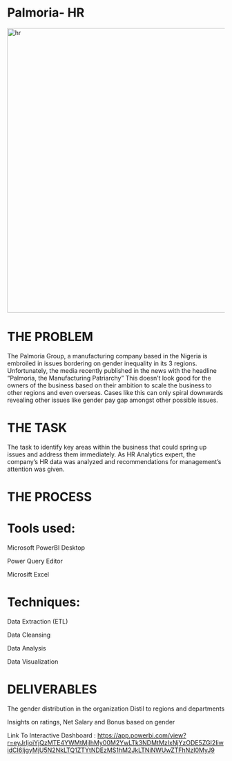 # Palmoria- HR
<img width="659" alt="hr" src="https://github.com/DonFrancis1/Palmoria-/assets/88105784/8b25158f-9c66-4c82-b7a8-83fcd371528a">

# THE PROBLEM

The Palmoria Group, a manufacturing company based in the Nigeria is
embroiled in issues bordering on gender inequality in its 3 regions.
Unfortunately, the media recently published in the news with the
headline “Palmoria, the Manufacturing Patriarchy” This doesn’t look
good for the owners of the business based on their ambition to scale
the business to other regions and even overseas. Cases like this can
only spiral downwards revealing other issues like gender pay gap
amongst other possible issues.


# THE TASK 

The task to identify key areas within the business that
could spring up issues and address them immediately.
As HR Analytics expert, the company’s HR data was analyzed and recommendations
for management’s attention was given. 

# THE PROCESS

# Tools used:

  Microsoft PowerBI Desktop
  
  Power Query Editor
  
  Microsift Excel
  
# Techniques:

  Data Extraction (ETL)
  
  Data Cleansing
  
  Data Analysis
  
  Data Visualization
 
# DELIVERABLES

The gender distribution in the organization Distil to
regions and departments

Insights on ratings, Net Salary and Bonus based on gender

Link To Interactive Dashboard : https://app.powerbi.com/view?r=eyJrIjoiYjQzMTE4YWMtMjlhMy00M2YwLTk3NDMtMzIxNjYzODE5ZGI2IiwidCI6IjgyMjU5N2NkLTQ1ZTYtNDEzMS1hM2JkLTNiNWUwZTFhNzI0MyJ9
